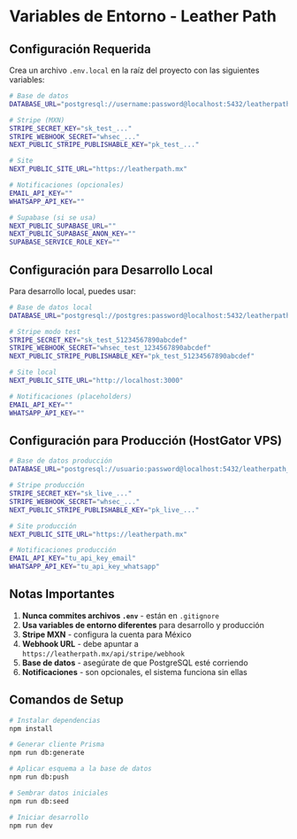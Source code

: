 # Variables de Entorno - Leather Path

## Configuración Requerida

Crea un archivo `.env.local` en la raíz del proyecto con las siguientes variables:

```bash
# Base de datos
DATABASE_URL="postgresql://username:password@localhost:5432/leatherpath"

# Stripe (MXN)
STRIPE_SECRET_KEY="sk_test_..."
STRIPE_WEBHOOK_SECRET="whsec_..."
NEXT_PUBLIC_STRIPE_PUBLISHABLE_KEY="pk_test_..."

# Site
NEXT_PUBLIC_SITE_URL="https://leatherpath.mx"

# Notificaciones (opcionales)
EMAIL_API_KEY=""
WHATSAPP_API_KEY=""

# Supabase (si se usa)
NEXT_PUBLIC_SUPABASE_URL=""
NEXT_PUBLIC_SUPABASE_ANON_KEY=""
SUPABASE_SERVICE_ROLE_KEY=""
```

## Configuración para Desarrollo Local

Para desarrollo local, puedes usar:

```bash
# Base de datos local
DATABASE_URL="postgresql://postgres:password@localhost:5432/leatherpath"

# Stripe modo test
STRIPE_SECRET_KEY="sk_test_51234567890abcdef"
STRIPE_WEBHOOK_SECRET="whsec_test_1234567890abcdef"
NEXT_PUBLIC_STRIPE_PUBLISHABLE_KEY="pk_test_51234567890abcdef"

# Site local
NEXT_PUBLIC_SITE_URL="http://localhost:3000"

# Notificaciones (placeholders)
EMAIL_API_KEY=""
WHATSAPP_API_KEY=""
```

## Configuración para Producción (HostGator VPS)

```bash
# Base de datos producción
DATABASE_URL="postgresql://usuario:password@localhost:5432/leatherpath_prod"

# Stripe producción
STRIPE_SECRET_KEY="sk_live_..."
STRIPE_WEBHOOK_SECRET="whsec_..."
NEXT_PUBLIC_STRIPE_PUBLISHABLE_KEY="pk_live_..."

# Site producción
NEXT_PUBLIC_SITE_URL="https://leatherpath.mx"

# Notificaciones producción
EMAIL_API_KEY="tu_api_key_email"
WHATSAPP_API_KEY="tu_api_key_whatsapp"
```

## Notas Importantes

1. **Nunca commites archivos `.env`** - están en `.gitignore`
2. **Usa variables de entorno diferentes** para desarrollo y producción
3. **Stripe MXN** - configura la cuenta para México
4. **Webhook URL** - debe apuntar a `https://leatherpath.mx/api/stripe/webhook`
5. **Base de datos** - asegúrate de que PostgreSQL esté corriendo
6. **Notificaciones** - son opcionales, el sistema funciona sin ellas

## Comandos de Setup

```bash
# Instalar dependencias
npm install

# Generar cliente Prisma
npm run db:generate

# Aplicar esquema a la base de datos
npm run db:push

# Sembrar datos iniciales
npm run db:seed

# Iniciar desarrollo
npm run dev
```


